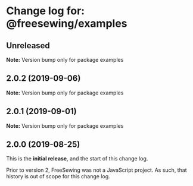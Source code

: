 # Change log for: @freesewing/examples


## Unreleased

**Note:** Version bump only for package examples


## 2.0.2 (2019-09-06)

**Note:** Version bump only for package examples


## 2.0.1 (2019-09-01)

**Note:** Version bump only for package examples




## 2.0.0 (2019-08-25)

This is the **initial release**, and the start of this change log.

Prior to version 2, FreeSewing was not a JavaScript project.
As such, that history is out of scope for this change log.

